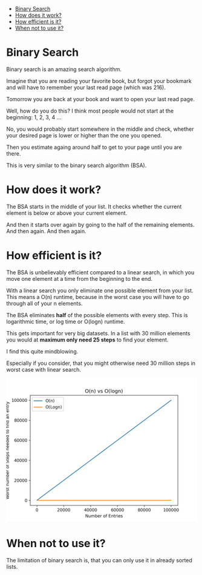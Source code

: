 - [Binary Search](#binary-search)
- [How does it work?](#how-does-it-work)
- [How efficient is it?](#how-efficient-is-it)
- [When not to use it?](#when-not-to-use-it)

# Binary Search

Binary search is an amazing search algorithm.

Imagine that you are reading your favorite book, but forgot your bookmark and will have to remember your last read page (which was 216).

Tomorrow you are back at your book and want to open your last read page.

Well, how do you do this? I think most people would not start at the beginning: 1, 2, 3, 4 ...

No, you would probably start somewhere in the middle and check, whether your desired page is lower or higher than the one you opened.

Then you estimate againg around half to get to your page until you are there.

This is very similar to the binary search algorithm (BSA).

# How does it work?

The BSA starts in the middle of your list. It checks whether the current element is below or above your current element.

And then it starts over again by going to the half of the remaining elements. And then again. And then again.

# How efficient is it?

The BSA is unbelievably efficient compared to a linear search, in which you move one element at a time from the beginning to the end.

With a linear search you only eliminate one possible element from your list. This means a O(n) runtime, because in the worst case you will have to go through all of your n elements.

The BSA eliminates **half** of the possible elements with every step. This is logarithmic time, or log time or O(logn) runtime.

This gets important for very big datasets. In a list with 30 million elements you would at **maximum only need 25 steps** to find your element.

I find this quite mindblowing.

Especially if you consider, that you might otherwise need 30 million steps in worst case with linear search.

![](runtime.jpg)

# When not to use it?

The limitation of binary search is, that you can only use it in already sorted lists.
